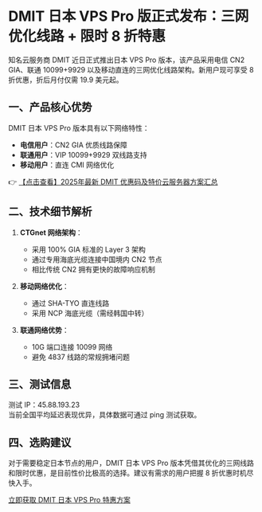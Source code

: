 # DMIT 日本 VPS Pro 版正式发布：三网优化线路 + 限时 8 折特惠

知名云服务商 DMIT 近日正式推出日本 VPS Pro 版本，该产品采用电信 CN2 GIA、联通 10099+9929 以及移动直连的三网优化线路架构。新用户现可享受 8 折优惠，折后月付仅需 19.9 美元起。

## 一、产品核心优势

DMIT 日本 VPS Pro 版本具有以下网络特性：
- **电信用户**：CN2 GIA 优质线路保障
- **联通用户**：VIP 10099+9929 双线路支持
- **移动用户**：直连 CMI 网络优化

👉 [【点击查看】2025年最新 DMIT 优惠码及特价云服务器方案汇总](https://bit.ly/dmit_coupon)

## 二、技术细节解析

1. **CTGnet 网络架构**：
   - 采用 100% GIA 标准的 Layer 3 架构
   - 通过专用海底光缆连接中国境内 CN2 节点
   - 相比传统 CN2 拥有更快的故障响应机制

2. **移动网络优化**：
   - 通过 SHA-TYO 直连线路
   - 采用 NCP 海底光缆（需经韩国中转）

3. **联通网络优势**：
   - 10G 端口连接 10099 网络
   - 避免 4837 线路的常规拥堵问题

## 三、测试信息

测试 IP：45.88.193.23  
当前全国平均延迟表现优异，具体数据可通过 ping 测试获取。

## 四、选购建议

对于需要稳定日本节点的用户，DMIT 日本 VPS Pro 版本凭借其优化的三网线路和限时优惠，是目前性价比极高的选择。建议有需求的用户把握 8 折优惠时机尽快入手。

[立即获取 DMIT 日本 VPS Pro 特惠方案](https://bit.ly/dmit_coupon)
